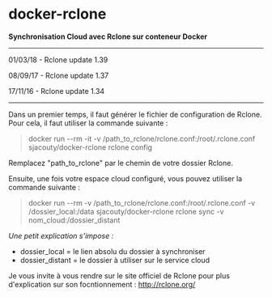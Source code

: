 # docker-rclone
**Synchronisation Cloud avec Rclone sur conteneur Docker**
___

01/03/18 - Rclone update 1.39

08/09/17 - Rclone update 1.37

17/11/16 - Rclone update 1.34
___

Dans un premier temps, il faut générer le fichier de configuration de Rclone. Pour cela, il faut utiliser la commande suivante :
>docker run --rm -it -v /path_to_rclone/rclone.conf:/root/.rclone.conf sjacouty/docker-rclone rclone config

Remplacez "path_to_rclone" par le chemin de votre dossier Rclone.

Ensuite, une fois votre espace cloud configuré, vous pouvez utiliser la commande suivante :
>docker run --rm -v /path_to_rclone/rclone.conf:/root/.rclone.conf -v /dossier_local:/data sjacouty/docker-rclone rclone sync -v nom_cloud:/dossier_distant

_Une petit explication s'impose :_
- dossier_local = le lien absolu du dossier à synchroniser
- dossier_distant = le dossier à utiliser sur le service cloud

Je vous invite à vous rendre sur le site officiel de Rclone pour plus d'explication sur son focntionnement :
http://rclone.org/
